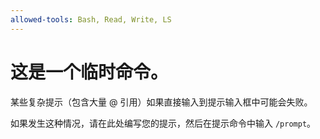 ```yaml
---
allowed-tools: Bash, Read, Write, LS
---
```


# 这是一个临时命令。

某些复杂提示（包含大量 @ 引用）如果直接输入到提示输入框中可能会失败。

如果发生这种情况，请在此处编写您的提示，然后在提示命令中输入 `/prompt`。

